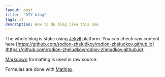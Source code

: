 ```yaml
---
layout: post
title:  "DIY blog"
tags: it
description: How to do blog like this one
---
```


The whole blog is static using [Jekyll](http://jekyllrb.com/) platform. You can check raw content here [https://github.com/rodion-zheludkov/rodion-zheludkov.github.io](https://github.com/rodion-zheludkov/rodion-zheludkov.github.io).

[Markdown](http://daringfireball.net/projects/markdown/) formatting is used in raw source.

Formulas are done with [Mathjax](http://www.mathjax.org/).
